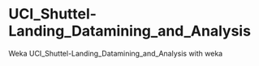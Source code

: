 # UCI_Shuttel-Landing_Datamining_and_Analysis
 Weka UCI_Shuttel-Landing_Datamining_and_Analysis with weka
